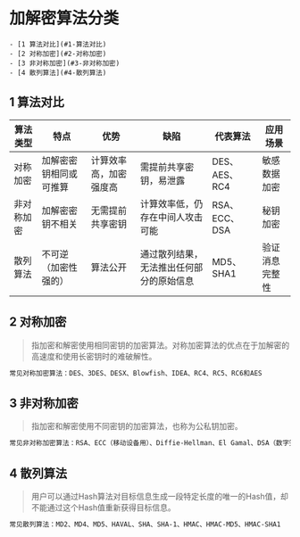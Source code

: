 # 加解密算法分类

<!-- TOC -->
    - [1 算法对比](#1-算法对比)
    - [2 对称加密](#2-对称加密)
    - [3 非对称加密](#3-非对称加密)
    - [4 散列算法](#4-散列算法)
<!-- /TOC -->

## 1 算法对比

算法类型 | 特点 | 优势 | 缺陷 | 代表算法|应用场景
--------  | ----- | ----- | ----- | ---------|--------
对称加密 | 加解密密钥相同或可推算 | 计算效率高，加密强度高 | 需提前共享密钥，易泄露 | DES、AES、RC4|敏感数据加密
非对称加密 | 加解密密钥不相关 | 无需提前共享密钥 | 计算效率低，仍存在中间人攻击可能 | RSA、ECC、DSA|秘钥加密
散列算法|不可逆（加密性强的）|算法公开|通过散列结果，无法推出任何部分的原始信息|MD5、SHA1|验证消息完整性


## 2 对称加密

> 指加密和解密使用相同密钥的加密算法。对称加密算法的优点在于加解密的高速度和使用长密钥时的难破解性。

```bash
常见对称加密算法：DES、3DES、DESX、Blowfish、IDEA、RC4、RC5、RC6和AES
```


## 3 非对称加密

> 指加密和解密使用不同密钥的加密算法，也称为公私钥加密。

```bash
常见非对称加密算法：RSA、ECC（移动设备用）、Diffie-Hellman、El Gamal、DSA（数字签名用）
```
 
## 4 散列算法

> 用户可以通过Hash算法对目标信息生成一段特定长度的唯一的Hash值，却不能通过这个Hash值重新获得目标信息。

```bash
常见散列算法：MD2、MD4、MD5、HAVAL、SHA、SHA-1、HMAC、HMAC-MD5、HMAC-SHA1
```

